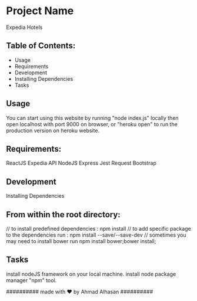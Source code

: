 # Project Name
Expedia Hotels

## Table of Contents:
- Usage
- Requirements
- Development
- Installing Dependencies
- Tasks

## Usage
You can start using this website by running "node index.js" locally then open localhost with port 9000 on browser, or "heroku open" to run the production version on heroku website.

## Requirements:
ReactJS
Expedia API
NodeJS
Express
Jest
Request
Bootstrap

## Development
Installing Dependencies

## From within the root directory:
// to install predefined dependencies : npm install
// to add specific package to the dependencies run : npm install --save/--save-dev <package-name>
// sometimes you may need to install bower run npm install bower;bower install;

## Tasks
install nodeJS framework on your local machine.
install node package manager "npm" tool.

########## made with ❤ by Ahmad Alhasan ##########
